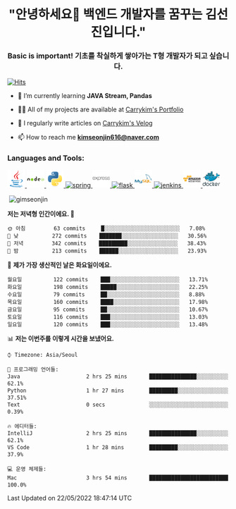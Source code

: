 <h1 align="center">"안녕하세요👋 백엔드 개발자를 꿈꾸는 김선진입니다."</h1>
<h3 align="center">Basic is important! 기초를 착실하게 쌓아가는 T형 개발자가 되고 싶습니다.</h3>

[![Hits](https://hits.seeyoufarm.com/api/count/incr/badge.svg?url=https%3A%2F%2Fgithub.com%2Fgimseonjin&count_bg=%2318BFE5&title_bg=%23555555&icon=ko-fi.svg&icon_color=%23E7E7E7&title=hits&edge_flat=false)](https://hits.seeyoufarm.com)

- 🌱 I’m currently learning **JAVA Stream, Pandas**

- 👨‍💻 All of my projects are available at [Carrykim's Portfolio](https://elderly-gruyere-ed2.notion.site/0-a2fe0ade7c354a749153cd7544fbd685)

- 📝 I regularly write articles on [Carrykim's Velog](https://velog.io/@carrykim)

- 📫 How to reach me **kimseonjin616@naver.com**

<p align="left">
</p>

<h3 align="left">Languages and Tools:</h3>
<p align="left"> <a href="https://www.java.com" target="_blank" rel="noreferrer"> <img src="https://raw.githubusercontent.com/devicons/devicon/master/icons/java/java-original.svg" alt="java" width="40" height="40"/> </a> <a href="https://nodejs.org" target="_blank" rel="noreferrer"> <img src="https://raw.githubusercontent.com/devicons/devicon/master/icons/nodejs/nodejs-original-wordmark.svg" alt="nodejs" width="40" height="40"/> </a> <a href="https://www.python.org" target="_blank" rel="noreferrer"> <img src="https://raw.githubusercontent.com/devicons/devicon/master/icons/python/python-original.svg" alt="python" width="40" height="40"/> </a> <a href="https://spring.io/" target="_blank" rel="noreferrer"> <img src="https://www.vectorlogo.zone/logos/springio/springio-icon.svg" alt="spring" width="40" height="40"/> </a><a href="https://expressjs.com" target="_blank" rel="noreferrer"> <img src="https://raw.githubusercontent.com/devicons/devicon/master/icons/express/express-original-wordmark.svg" alt="express" width="40" height="40"/> </a> <a href="https://flask.palletsprojects.com/" target="_blank" rel="noreferrer"> <img src="https://www.vectorlogo.zone/logos/pocoo_flask/pocoo_flask-icon.svg" alt="flask" width="40" height="40"/> </a>  <a href="https://www.mysql.com/" target="_blank" rel="noreferrer"> <img src="https://raw.githubusercontent.com/devicons/devicon/master/icons/mysql/mysql-original-wordmark.svg" alt="mysql" width="40" height="40"/> </a> <a href="https://www.jenkins.io" target="_blank" rel="noreferrer"> <img src="https://www.vectorlogo.zone/logos/jenkins/jenkins-icon.svg" alt="jenkins" width="40" height="40"/> </a>  <a href="https://aws.amazon.com" target="_blank" rel="noreferrer"> <img src="https://raw.githubusercontent.com/devicons/devicon/master/icons/amazonwebservices/amazonwebservices-original-wordmark.svg" alt="aws" width="40" height="40"/> </a> <a href="https://www.docker.com/" target="_blank" rel="noreferrer"> <img src="https://raw.githubusercontent.com/devicons/devicon/master/icons/docker/docker-original-wordmark.svg" alt="docker" width="40" height="40"/> </a>   </p>


<p>&nbsp;<img align="center" src="https://github-readme-stats.vercel.app/api?username=gimseonjin&show_icons=true&locale=en" alt="gimseonjin" /></p>



<!--START_SECTION:waka-->
**저는 저녁형 인간이에요. 🦉** 

```text
🌞 아침         63 commits     █░░░░░░░░░░░░░░░░░░░░░░░░   7.08% 
🌆 낮　         272 commits    ███████░░░░░░░░░░░░░░░░░░   30.56% 
🌃 저녁         342 commits    █████████░░░░░░░░░░░░░░░░   38.43% 
🌙 밤　         213 commits    ██████░░░░░░░░░░░░░░░░░░░   23.93%

```
📅 **제가 가장 생산적인 날은 화요일이에요.** 

```text
월요일          122 commits    ███░░░░░░░░░░░░░░░░░░░░░░   13.71% 
화요일          198 commits    █████░░░░░░░░░░░░░░░░░░░░   22.25% 
수요일          79 commits     ██░░░░░░░░░░░░░░░░░░░░░░░   8.88% 
목요일          160 commits    ████░░░░░░░░░░░░░░░░░░░░░   17.98% 
금요일          95 commits     ██░░░░░░░░░░░░░░░░░░░░░░░   10.67% 
토요일          116 commits    ███░░░░░░░░░░░░░░░░░░░░░░   13.03% 
일요일          120 commits    ███░░░░░░░░░░░░░░░░░░░░░░   13.48%

```


📊 **저는 이번주를 이렇게 시간을 보냈어요.** 

```text
⌚︎ Timezone: Asia/Seoul

💬 프로그래밍 언어들: 
Java                     2 hrs 25 mins       ███████████████░░░░░░░░░░   62.1% 
Python                   1 hr 27 mins        █████████░░░░░░░░░░░░░░░░   37.51% 
Text                     0 secs              ░░░░░░░░░░░░░░░░░░░░░░░░░   0.39%

🔥 에디터들: 
IntelliJ                 2 hrs 25 mins       ███████████████░░░░░░░░░░   62.1% 
VS Code                  1 hr 28 mins        █████████░░░░░░░░░░░░░░░░   37.9%

💻 운영 체제들: 
Mac                      3 hrs 54 mins       █████████████████████████   100.0%

```


 Last Updated on 22/05/2022 18:47:14 UTC
<!--END_SECTION:waka-->
